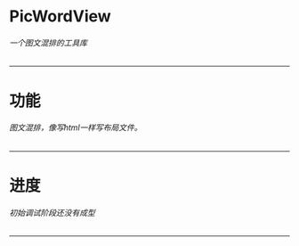 # PicWordView
###### 一个图文混排的工具库
-----

# 功能

###### 图文混排，像写html一样写布局文件。
---

# 进度

###### 初始调试阶段还没有成型
----
